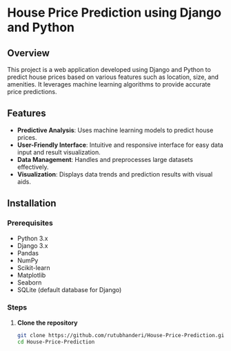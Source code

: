 # House Price Prediction using Django and Python

## Overview
This project is a web application developed using Django and Python to predict house prices based on various features such as location, size, and amenities. It leverages machine learning algorithms to provide accurate price predictions.

## Features
- **Predictive Analysis**: Uses machine learning models to predict house prices.
- **User-Friendly Interface**: Intuitive and responsive interface for easy data input and result visualization.
- **Data Management**: Handles and preprocesses large datasets effectively.
- **Visualization**: Displays data trends and prediction results with visual aids.

## Installation

### Prerequisites
- Python 3.x
- Django 3.x
- Pandas
- NumPy
- Scikit-learn
- Matplotlib
- Seaborn
- SQLite (default database for Django)

### Steps
1. **Clone the repository**
   ```bash
   git clone https://github.com/rutubhanderi/House-Price-Prediction.git
   cd House-Price-Prediction

